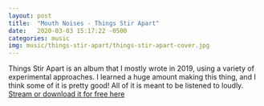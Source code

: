 ```yaml
---
layout: post
title:  "Mouth Noises - Things Stir Apart"
date:   2020-03-03 15:17:22 -0500
categories: music
img: music/things-stir-apart/things-stir-apart-cover.jpg
---
```

Things Stir Apart is an album that I mostly wrote in 2019, using a variety of experimental approaches. I learned a huge amount making this thing, and I think some of it is pretty good! All of it is meant to be listened to loudly. [Stream or download it for free here](https://mouthnoises.bandcamp.com/album/things-stir-apart)

